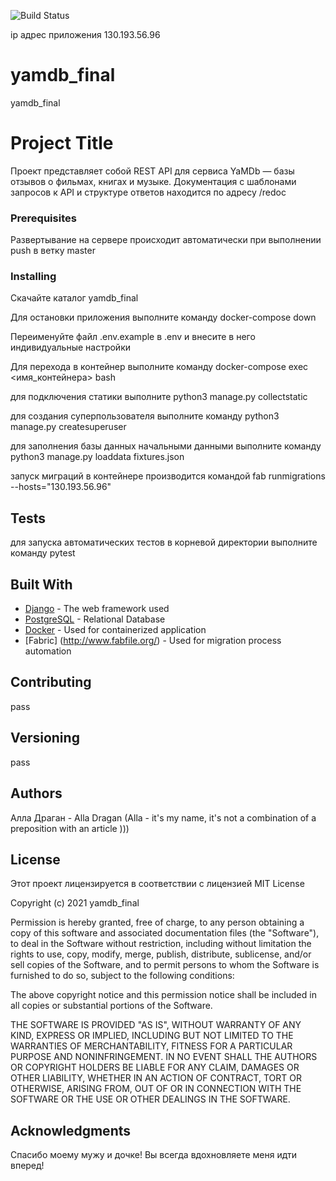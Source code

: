 ![Build Status](https://github.com/AllNagard/yamdb_final/actions/workflows/yamdb_workflow.yml/badge.svg)

ip адрес приложения 130.193.56.96

# yamdb_final
yamdb_final
# Project Title

Проект представляет собой REST API для сервиса YaMDb — базы отзывов о фильмах, книгах и музыке. 
Документация с шаблонами запросов к API и структуре ответов находится по адресу /redoc

### Prerequisites

Развертывание на сервере происходит автоматически при выполнении push в ветку master

### Installing

Скачайте каталог yamdb_final


Для остановки приложения выполните команду docker-compose down

Переименуйте файл .env.example в .env и внесите в него индивидуальные настройки

Для перехода в контейнер выполните команду docker-compose exec <имя_контейнера> bash

для подключения статики выполните python3 manage.py collectstatic

для создания суперпользователя выполните команду python3 manage.py createsuperuser 

для заполнения базы данных начальными данными выполните команду python3 manage.py loaddata fixtures.json

запуск миграций в контейнере производится командой fab runmigrations --hosts="130.193.56.96"



## Tests

для запуска автоматических тестов в корневой директории выполните команду pytest

## Built With

* [Django](https://www.djangoproject.com/) - The web framework used
* [PostgreSQL](https://www.postgresql.org/) - Relational Database
* [Docker](https://www.docker.com/) - Used for containerized application
* [Fabric] (http://www.fabfile.org/) - Used for migration process automation 

## Contributing
pass



## Versioning

pass

## Authors
Алла Драган - Alla Dragan (Alla - it's my name, it's not a combination of a preposition with an article )))

## License
Этот проект лицензируется в соответствии с лицензией MIT License

Copyright (c) 2021 yamdb_final

Permission is hereby granted, free of charge, to any person obtaining a copy
of this software and associated documentation files (the "Software"), to deal
in the Software without restriction, including without limitation the rights
to use, copy, modify, merge, publish, distribute, sublicense, and/or sell
copies of the Software, and to permit persons to whom the Software is
furnished to do so, subject to the following conditions:

The above copyright notice and this permission notice shall be included in all
copies or substantial portions of the Software.

THE SOFTWARE IS PROVIDED "AS IS", WITHOUT WARRANTY OF ANY KIND, EXPRESS OR
IMPLIED, INCLUDING BUT NOT LIMITED TO THE WARRANTIES OF MERCHANTABILITY,
FITNESS FOR A PARTICULAR PURPOSE AND NONINFRINGEMENT. IN NO EVENT SHALL THE
AUTHORS OR COPYRIGHT HOLDERS BE LIABLE FOR ANY CLAIM, DAMAGES OR OTHER
LIABILITY, WHETHER IN AN ACTION OF CONTRACT, TORT OR OTHERWISE, ARISING FROM,
OUT OF OR IN CONNECTION WITH THE SOFTWARE OR THE USE OR OTHER DEALINGS IN THE
SOFTWARE.

## Acknowledgments

Спасибо моему мужу и дочке! Вы всегда вдохновляете меня идти вперед!
